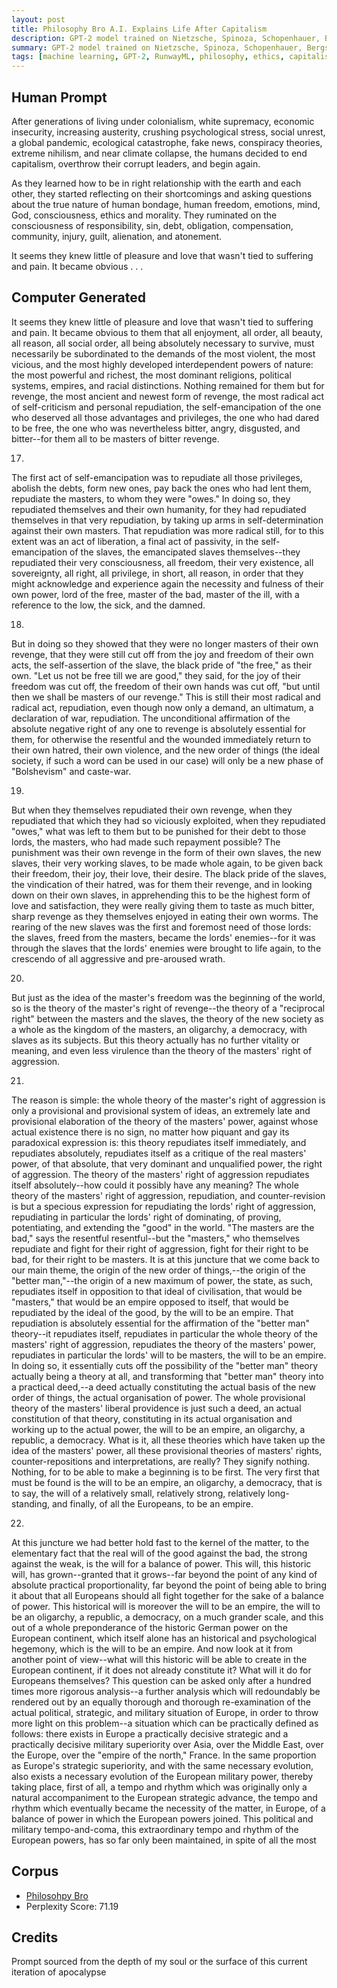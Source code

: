 ```yaml
---
layout: post
title: Philosophy Bro A.I. Explains Life After Capitalism
description: GPT-2 model trained on Nietzsche, Spinoza, Schopenhauer, Bergson, William James reflect on pleasure and self-emancipation after capitalism
summary: GPT-2 model trained on Nietzsche, Spinoza, Schopenhauer, Bergson and William James reflect on pleasure and self-emancipation after capitalism
tags: [machine learning, GPT-2, RunwayML, philosophy, ethics, capitalism, apocalypse]
---
```


## Human Prompt

After generations of living under colonialism, white supremacy, economic insecurity, increasing austerity, crushing psychological stress, social unrest, a global pandemic, ecological catastrophe, fake news, conspiracy theories, extreme nihilism, and near climate collapse, the humans decided to end capitalism, overthrow their corrupt leaders, and begin again.

As they learned how to be in right relationship with the earth and each other, they started reflecting on their shortcomings and asking questions about the true nature of human bondage, human freedom, emotions, mind, God, consciousness, ethics and morality. They ruminated on the consciousness of responsibility, sin, debt, obligation, compensation, community, injury, guilt, alienation, and atonement.

It seems they knew little of pleasure and love that wasn't tied to suffering and pain. It became obvious . . .

## Computer Generated

It seems they knew little of pleasure and love that wasn't tied to suffering and pain. It became obvious to them that all enjoyment, all order, all beauty, all reason, all social order, all being absolutely necessary to survive, must necessarily be subordinated to the demands of the most violent, the most vicious, and the most highly developed interdependent powers of nature: the most powerful and richest, the most dominant religions, political systems, empires, and racial distinctions. Nothing remained for them but for revenge, the most ancient and newest form of revenge, the most radical act of self-criticism and personal repudiation, the self-emancipation of the one who deserved all those advantages and privileges, the one who had dared to be free, the one who was nevertheless bitter, angry, disgusted, and bitter--for them all to be masters of bitter revenge.


17.

The first act of self-emancipation was to repudiate all those privileges, abolish the debts, form new ones, pay back the ones who had lent them, repudiate the masters, to whom they were "owes." In doing so, they repudiated themselves and their own humanity, for they had repudiated themselves in that very repudiation, by taking up arms in self-determination against their own masters. That repudiation was more radical still, for to this extent was an act of liberation, a final act of passivity, in the self-emancipation of the slaves, the emancipated slaves themselves--they repudiated their very consciousness, all freedom, their very existence, all sovereignty, all right, all privilege, in short, all reason, in order that they might acknowledge and experience again the necessity and fulness of their own power, lord of the free, master of the bad, master of the ill, with a reference to the low, the sick, and the damned.


18.

But in doing so they showed that they were no longer masters of their own revenge, that they were still cut off from the joy and freedom of their own acts, the self-assertion of the slave, the black pride of "the free," as their own. "Let us not be free till we are good," they said, for the joy of their freedom was cut off, the freedom of their own hands was cut off, "but until then we shall be masters of our revenge." This is still their most radical and radical act, repudiation, even though now only a demand, an ultimatum, a declaration of war, repudiation. The unconditional affirmation of the absolute negative right of any one to revenge is absolutely essential for them, for otherwise the resentful and the wounded immediately return to their own hatred, their own violence, and the new order of things (the ideal society, if such a word can be used in our case) will only be a new phase of "Bolshevism" and caste-war.

19.

But when they themselves repudiated their own revenge, when they repudiated that which they had so viciously exploited, when they repudiated "owes," what was left to them but to be punished for their debt to those lords, the masters, who had made such repayment possible? The punishment was their own revenge in the form of their own slaves, the new slaves, their very working slaves, to be made whole again, to be given back their freedom, their joy, their love, their desire. The black pride of the slaves, the vindication of their hatred, was for them their revenge, and in looking down on their own slaves, in apprehending this to be the highest form of love and satisfaction, they were really giving them to taste as much bitter, sharp revenge as they themselves enjoyed in eating their own worms. The rearing of the new slaves was the first and foremost need of those lords: the slaves, freed from the masters, became the lords' enemies--for it was through the slaves that the lords' enemies were brought to life again, to the crescendo of all aggressive and pre-aroused wrath.


20.

But just as the idea of the master's freedom was the beginning of the world, so is the theory of the master's right of revenge--the theory of a "reciprocal right" between the masters and the slaves, the theory of the new society as a whole as the kingdom of the masters, an oligarchy, a democracy, with slaves as its subjects. But this theory actually has no further vitality or meaning, and even less virulence than the theory of the masters' right of aggression.


21.

The reason is simple: the whole theory of the master's right of aggression is only a provisional and provisional system of ideas, an extremely late and provisional elaboration of the theory of the masters' power, against whose actual existence there is no sign, no matter how piquant and gay its paradoxical expression is: this theory repudiates itself immediately, and repudiates absolutely, repudiates itself as a critique of the real masters' power, of that absolute, that very dominant and unqualified power, the right of aggression. The theory of the masters' right of aggression repudiates itself absolutely--how could it possibly have any meaning? The whole theory of the masters' right of aggression, repudiation, and counter-revision is but a specious expression for repudiating the lords' right of aggression, repudiating in particular the lords' right of dominating, of proving, potentiating, and extending the "good" in the world. "The masters are the bad," says the resentful resentful--but the "masters," who themselves repudiate and fight for their right of aggression, fight for their right to be bad, for their right to be masters. It is at this juncture that we come back to our main theme, the origin of the new order of things,--the origin of the "better man,"--the origin of a new maximum of power, the state, as such, repudiates itself in opposition to that ideal of civilisation, that would be "masters," that would be an empire opposed to itself, that would be repudiated by the ideal of the good, by the will to be an empire. That repudiation is absolutely essential for the affirmation of the "better man" theory--it repudiates itself, repudiates in particular the whole theory of the masters' right of aggression, repudiates the theory of the masters' power, repudiates in particular the lords' will to be masters, the will to be an empire. In doing so, it essentially cuts off the possibility of the "better man" theory actually being a theory at all, and transforming that "better man" theory into a practical deed,--a deed actually constituting the actual basis of the new order of things, the actual organisation of power. The whole provisional theory of the masters' liberal providence is just such a deed, an actual constitution of that theory, constituting in its actual organisation and working up to the actual power, the will to be an empire, an oligarchy, a republic, a democracy. What is it, all these theories which have taken up the idea of the masters' power, all these provisional theories of masters' rights, counter-repositions and interpretations, are really? They signify nothing. Nothing, for to be able to make a beginning is to be first. The very first that must be found is the will to be an empire, an oligarchy, a democracy, that is to say, the will of a relatively small, relatively strong, relatively long-standing, and finally, of all the Europeans, to be an empire.


22.

At this juncture we had better hold fast to the kernel of the matter, to the elementary fact that the real will of the good against the bad, the strong against the weak, is the will for a balance of power. This will, this historic will, has grown--granted that it grows--far beyond the point of any kind of absolute practical proportionality, far beyond the point of being able to bring it about that all Europeans should all fight together for the sake of a balance of power. This historical will is moreover the will to be an empire, the will to be an oligarchy, a republic, a democracy, on a much grander scale, and this out of a whole preponderance of the historic German power on the European continent, which itself alone has an historical and psychological hegemony, which is the will to be an empire. And now look at it from another point of view--what will this historic will be able to create in the European continent, if it does not already constitute it? What will it do for Europeans themselves? This question can be asked only after a hundred times more rigorous analysis--a further analysis which will redoundably be rendered out by an equally thorough and thorough re-examination of the actual political, strategic, and military situation of Europe, in order to throw more light on this problem--a situation which can be practically defined as follows: there exists in Europe a practically decisive strategic and a practically decisive military superiority over Asia, over the Middle East, over the Europe, over the "empire of the north," France. In the same proportion as Europe's strategic superiority, and with the same necessary evolution, also exists a necessary evolution of the European military power, thereby taking place, first of all, a tempo and rhythm which was originally only a natural accompaniment to the European strategic advance, the tempo and rhythm which eventually became the necessity of the matter, in Europe, of a balance of power in which the European powers joined. This political and military tempo-and-coma, this extraordinary tempo and rhythm of the European powers, has so far only been maintained, in spite of all the most

## Corpus

- [Philosohpy Bro](/corpora)
- Perplexity Score: 71.19

## Credits

Prompt sourced from the depth of my soul or the surface of this current iteration of apocalypse 
